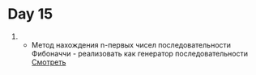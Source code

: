 # Day 15

1. * Метод нахождения n-первых чисел последовательности Фибоначчи - реализовать как генератор последовательности 
	[Смотреть](../NET.S.2018.Shaveko.14)